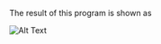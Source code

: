 The result of this program is shown as

![Alt Text](https://github.com/Minglunt/Data-Structure/blob/master/proj0/images/planets.gif)
